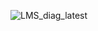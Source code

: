 


![LMS_diag_latest](https://github.com/deepak-bits/library-management-system/assets/40654292/156f37c9-2a91-486a-a716-75beec478029)
